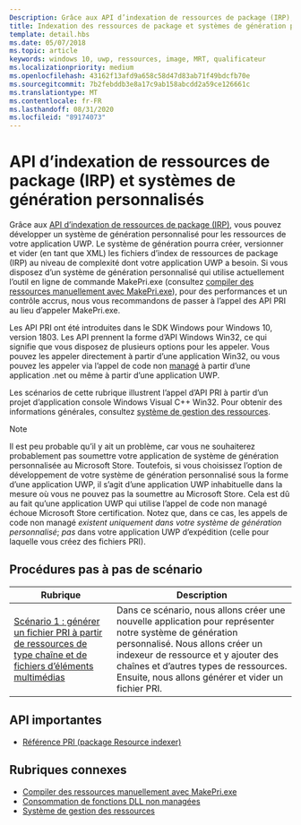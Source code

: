 ```yaml
---
Description: Grâce aux API d’indexation de ressources de package (IRP), vous pouvez développer un système de génération personnalisé pour les ressources de votre application UWP. Le système de génération pourra créer, versionner, et vider les fichiers d’index de ressource de package (IRP) au niveau de complexité dont votre application UWP a besoin.
title: Indexation des ressources de package et systèmes de génération personnalisés
template: detail.hbs
ms.date: 05/07/2018
ms.topic: article
keywords: windows 10, uwp, ressources, image, MRT, qualificateur
ms.localizationpriority: medium
ms.openlocfilehash: 43162f13afd9a658c58d47d83ab71f49bdcfb70e
ms.sourcegitcommit: 7b2febddb3e8a17c9ab158abcdd2a59ce126661c
ms.translationtype: MT
ms.contentlocale: fr-FR
ms.lasthandoff: 08/31/2020
ms.locfileid: "89174073"
---
```

# <a name="package-resource-indexing-pri-apis-and-custom-build-systems"></a>API d’indexation de ressources de package (IRP) et systèmes de génération personnalisés
Grâce aux [API d’indexation de ressources de package (IRP)](/windows/desktop/menurc/pri-indexing-reference), vous pouvez développer un système de génération personnalisé pour les ressources de votre application UWP. Le système de génération pourra créer, versionner et vider (en tant que XML) les fichiers d’index de ressources de package (IRP) au niveau de complexité dont votre application UWP a besoin. Si vous disposez d’un système de génération personnalisé qui utilise actuellement l’outil en ligne de commande MakePri.exe (consultez [compiler des ressources manuellement avec MakePri.exe](makepri-exe-command-options.md)), pour des performances et un contrôle accrus, nous vous recommandons de passer à l’appel des API PRI au lieu d’appeler MakePri.exe.

Les API PRI ont été introduites dans le SDK Windows pour Windows 10, version 1803. Les API prennent la forme d’API Windows Win32, ce qui signifie que vous disposez de plusieurs options pour les appeler. Vous pouvez les appeler directement à partir d’une application Win32, ou vous pouvez les appeler via l’appel de code non [managé](/dotnet/framework/interop/consuming-unmanaged-dll-functions?branch=live) à partir d’une application .net ou même à partir d’une application UWP.

Les scénarios de cette rubrique illustrent l’appel d’API PRI à partir d’un projet d’application console Windows Visual C++ Win32. Pour obtenir des informations générales, consultez [système de gestion des ressources](resource-management-system.md).

> [!NOTE]
> Il est peu probable qu’il y ait un problème, car vous ne souhaiterez probablement pas soumettre votre application de système de génération personnalisée au Microsoft Store. Toutefois, si vous choisissez l’option de développement de votre système de génération personnalisé sous la forme d’une application UWP, il s’agit d’une application UWP inhabituelle dans la mesure où vous ne pouvez pas la soumettre au Microsoft Store. Cela est dû au fait qu’une application UWP qui utilise l’appel de code non managé échoue Microsoft Store certification. Notez que, dans ce cas, les appels de code non managé *existent uniquement dans votre système de génération personnalisé*; *pas* dans votre application UWP d’expédition (celle pour laquelle vous créez des fichiers PRI).

## <a name="scenario-walkthroughs"></a>Procédures pas à pas de scénario
|Rubrique|Description|
|-|-|
|[Scénario 1 : générer un fichier PRI à partir de ressources de type chaîne et de fichiers d’éléments multimédias](pri-apis-scenario-1.md)|Dans ce scénario, nous allons créer une nouvelle application pour représenter notre système de génération personnalisé. Nous allons créer un indexeur de ressource et y ajouter des chaînes et d’autres types de ressources. Ensuite, nous allons générer et vider un fichier PRI.|

## <a name="important-apis"></a>API importantes
* [Référence PRI (package Resource indexer)](/windows/desktop/menurc/pri-indexing-reference)

## <a name="related-topics"></a>Rubriques connexes
* [Compiler des ressources manuellement avec MakePri.exe](makepri-exe-command-options.md)
* [Consommation de fonctions DLL non managées](/dotnet/framework/interop/consuming-unmanaged-dll-functions?branch=live)
* [Système de gestion des ressources](resource-management-system.md)